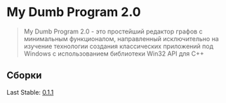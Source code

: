 # My Dumb Program 2.0

> My Dumb Program 2.0 - это простейший редактор графов с минимальным функционалом, направленный исключительно на изучение технологии создания классических приложений под Windows с использованием библиотеки Win32 API для C++

## Сборки
Last Stable: [0.1.1](https://github.com/EvilPrincess/My-Dumb-Program-2.0/blob/master/Builds/0.1.1.exe)
